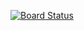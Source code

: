 [![Board Status](https://dev.azure.com/BertNatenstedt/e79c4c6b-f329-482f-b7cd-0ad3207bfd30/d0c73666-e868-4cfa-ace8-14ca8bfe9f48/_apis/work/boardbadge/e1536ce2-6fbd-422a-bfb8-9c2a2e05f397)](https://dev.azure.com/BertNatenstedt/e79c4c6b-f329-482f-b7cd-0ad3207bfd30/_boards/board/t/d0c73666-e868-4cfa-ace8-14ca8bfe9f48/Microsoft.RequirementCategory)